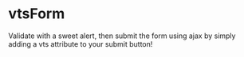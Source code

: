 # vtsForm
Validate with a sweet alert, then submit the form using ajax by simply adding a vts attribute to your submit button!
